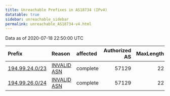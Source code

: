 ```yaml
---
title: Unreachable Prefixes in AS18734 (IPv4)
datatable: true
sidebar: unreachable_sidebar
permalink: unreachable_AS18734-v4.html
---
```


Data as of 2020-07-18 22:50:00 UTC


<div class="datatable-begin"></div>

| Prefix                                                 | Reason                                                                                                | affected   |   Authorized AS |   MaxLength | Anchor                                         |   unreachable /24s |
|:-------------------------------------------------------|:------------------------------------------------------------------------------------------------------|:-----------|----------------:|------------:|:-----------------------------------------------|-------------------:|
| [194.99.24.0/23](https://stat.ripe.net/194.99.24.0/23) | [INVALID ASN](https://rpki-validator.ripe.net/announcement-preview?asn=AS18734&prefix=194.99.24.0/23) | complete   |           57129 |          22 | [RIPE](unreachable_RIPE_NCC_RPKI_Root-v4.html) |                  2 |
| [194.99.26.0/24](https://stat.ripe.net/194.99.26.0/24) | [INVALID ASN](https://rpki-validator.ripe.net/announcement-preview?asn=AS18734&prefix=194.99.26.0/24) | complete   |           57129 |          22 | [RIPE](unreachable_RIPE_NCC_RPKI_Root-v4.html) |                  1 |

<div class="datatable-end"></div>